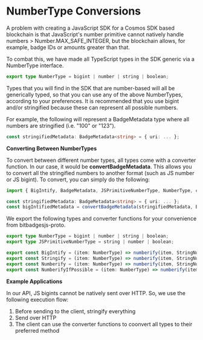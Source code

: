 # NumberType Conversions

A problem with creating a JavaScript SDK for a Cosmos SDK based blockchain is that JavaScript's number primitive cannot natively handle numbers > Number.MAX\_SAFE\_INTEGER, but the blockchain allows, for example, badge IDs or amounts greater than that.

To combat this, we have made all TypeScript types in the SDK generic via a NumberType interface.&#x20;

```typescript
export type NumberType = bigint | number | string | boolean;
```

Types that you will find in the SDK that are number-based will all be generically typed, so that you can use any of the above NumberTypes, according to your preferences. It is recommended that you use bigint and/or stringified because these can represent all possible numbers.

For example, the following will represent a BadgeMetadata type where all numbers are stringified (i.e. "100" or "123").

```typescript
const stringifiedMetadata: BadgeMetadata<string> = { uri: ... };
```

**Converting Between NumberTypes**

To convert between different number types, all types come with a converter function. In our case, it would be **convertBadgeMetadata**. This allows you to convert all the stringified numbers to another format (such as JS number or JS bigint). To convert, you can simply do the following:

```typescript
import { BigIntify, BadgeMetadata, JSPrimitiveNumberType, NumberType, convertBadgeMetadata } from "bitbadgesjs-proto";

const stringifiedMetadata: BadgeMetadata<string> = { uri: ... };
const bigIntifiedMetadata = convertBadgeMetadata(stringifiedMetadata, BigIntify)
```

We export the following types and converter functions for your convenience from bitbadgesjs-proto.

```typescript
export type NumberType = bigint | number | string | boolean;
export type JSPrimitiveNumberType = string | number | boolean;

export const BigIntify = (item: NumberType) => numberify(item, StringNumberStorageOptions.BigInt) as bigint;
export const Stringify = (item: NumberType) => numberify(item, StringNumberStorageOptions.String) as string;
export const Numberify = (item: NumberType) => numberify(item, StringNumberStorageOptions.Number) as number;
export const NumberifyIfPossible = (item: NumberType) => numberify(item, StringNumberStorageOptions.NumberIfPossible) as number | string;
```

**Example Applications**

In our API, JS bigints cannot be natively sent over HTTP. So, we use the following execution flow:

1. Before sending to the client, stringify everything
2. Send over HTTP
3. The client can use the converter functions to coonvert all types to their preferred method
